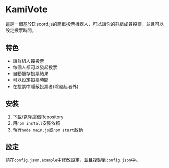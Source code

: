 # KamiVote
這是一個基於Discord.js的簡單投票機器人，可以讓你的群組成員投票，並且可以設定投票時間。

## 特色

 * 讓群組人員投票
 * 每個人都可以發起投票
 * 自動儲存投票結果
 * 可以設定投票時間
 * 在投票中隱蔽投票者(除發起者外)

## 安裝
 1. 下載/克隆這個Repository
 2. 用`npm install`安裝依賴
 3. 執行`node main.js`或`npm start`啟動

## 設定
請在`config.json.example`中修改設定，並且複製到`config.json`中。